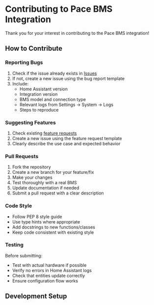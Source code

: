 # Contributing to Pace BMS Integration

Thank you for your interest in contributing to the Pace BMS integration! 

## How to Contribute

### Reporting Bugs

1. Check if the issue already exists in [Issues](https://github.com/OwlBawl/pace_bms/issues)
2. If not, create a new issue using the bug report template
3. Include:
   - Home Assistant version
   - Integration version
   - BMS model and connection type
   - Relevant logs from Settings → System → Logs
   - Steps to reproduce

### Suggesting Features

1. Check existing [feature requests](https://github.com/OwlBawl/pace_bms/issues?q=is%3Aissue+label%3Aenhancement)
2. Create a new issue using the feature request template
3. Clearly describe the use case and expected behavior

### Pull Requests

1. Fork the repository
2. Create a new branch for your feature/fix
3. Make your changes
4. Test thoroughly with a real BMS
5. Update documentation if needed
6. Submit a pull request with a clear description

### Code Style

- Follow PEP 8 style guide
- Use type hints where appropriate
- Add docstrings to new functions/classes
- Keep code consistent with existing style

### Testing

Before submitting:
- Test with actual hardware if possible
- Verify no errors in Home Assistant logs
- Check that entities update correctly
- Ensure configuration flow works

## Development Setup